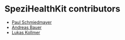 <!--

This source file is part of the Stanford Spezi open-source project.

SPDX-FileCopyrightText: 2022 Stanford University and the project authors (see CONTRIBUTORS.md)

SPDX-License-Identifier: MIT
  
-->

SpeziHealthKit contributors
====================

* [Paul Schmiedmayer](https://github.com/PSchmiedmayer)
* [Andreas Bauer](https://github.com/Supereg)
* [Lukas Kollmer](https://github.com/lukaskollmer)

